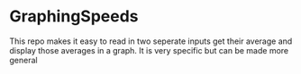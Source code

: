 # GraphingSpeeds
This repo makes it easy to read in two seperate inputs get their average and display those averages in a graph.
It is very specific but can be made more general
